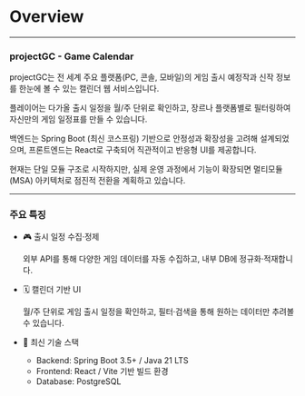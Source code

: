 
# Overview


---


### projectGC - Game Calendar


projectGC는 전 세계 주요 플랫폼(PC, 콘솔, 모바일)의 게임 출시 예정작과 신작 정보를 한눈에 볼 수 있는 캘린더 웹 서비스입니다.


플레이어는 다가올 출시 일정을 월/주 단위로 확인하고, 장르나 플랫폼별로 필터링하여 자신만의 게임 일정표를 만들 수 있습니다.


백엔드는 Spring Boot (최신 코스프링) 기반으로 안정성과 확장성을 고려해 설계되었으며, 프론트엔드는 React로 구축되어 직관적이고 반응형 UI를 제공합니다.


현재는 단일 모듈 구조로 시작하지만, 실제 운영 과정에서 기능이 확장되면 멀티모듈(MSA) 아키텍처로 점진적 전환을 계획하고 있습니다.


---


### 주요 특징

- 🎮 출시 일정 수집·정제

    외부 API를 통해 다양한 게임 데이터를 자동 수집하고, 내부 DB에 정규화·적재합니다.

- 🗓️ 캘린더 기반 UI

    월/주 단위로 게임 출시 일정을 확인하고, 필터·검색을 통해 원하는 데이터만 추려볼 수 있습니다.

- 🚀 최신 기술 스택
    - Backend: Spring Boot 3.5+ / Java 21 LTS
    - Frontend: React / Vite 기반 빌드 환경
    - Database: PostgreSQL
